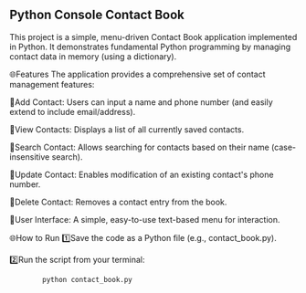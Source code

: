 Python Console Contact Book
-----------------------------------------------------------------------
This project is a simple, menu-driven Contact Book application implemented in Python. It demonstrates fundamental Python programming by managing contact data in memory (using a dictionary).

🌐Features
The application provides a comprehensive set of contact management features:

  🔶Add Contact: Users can input a name and phone number (and easily extend to include email/address).

  🔶View Contacts: Displays a list of all currently saved contacts.

  🔶Search Contact: Allows searching for contacts based on their name (case-insensitive search).

  🔶Update Contact: Enables modification of an existing contact's phone number.

  🔶Delete Contact: Removes a contact entry from the book.

  🔶User Interface: A simple, easy-to-use text-based menu for interaction.

🌐How to Run
  1️⃣Save the code as a Python file (e.g., contact_book.py).

  2️⃣Run the script from your terminal:

            python contact_book.py
